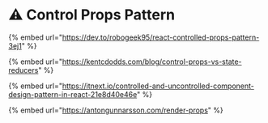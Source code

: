 # ⚠ Control Props Pattern

{% embed url="https://dev.to/robogeek95/react-controlled-props-pattern-3ej1" %}

{% embed url="https://kentcdodds.com/blog/control-props-vs-state-reducers" %}

{% embed url="https://itnext.io/controlled-and-uncontrolled-component-design-pattern-in-react-21e8d40e46e" %}

{% embed url="https://antongunnarsson.com/render-props" %}
